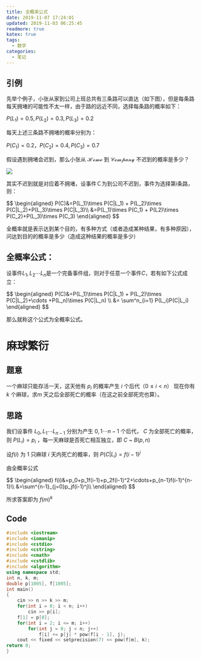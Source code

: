 ```yaml
---
title: 全概率公式
date: 2019-11-07 17:24:01
updated: 2019-11-03 06:25:45
readmore: true
katex: true
tags:
  - 数学
categories:
  - 笔记
---
```


##   引例

先举个例子，小张从家到公司上班总共有三条路可以直达（如下图），但是每条路每天拥堵的可能性不太一样，由于路的远近不同，选择每条路的概率如下：

$P(L_1)=0.5,P(L_2)=0.3,P(L_3)=0.2$

<!-- more -->

每天上述三条路不拥堵的概率分别为：

$P(C_1)=0.2，P(C_2)=0.4,P(C_3)=0.7$

假设遇到拥堵会迟到，那么小张从 $\mathcal{Home}$ 到 $\mathcal{Company}$ 不迟到的概率是多少？

![]( https://i.loli.net/2019/11/07/cmBxDMwtg1zoQC9.png )

其实不迟到就是对应着不拥堵，设事件Ｃ为到公司不迟到，事件为选择第i条路，则：

<div>
$$
\begin{aligned}
P(C)&=P(L_1)\times P(C|L_1) + P(L_2)\times P(C|L_2)+P(L_3)\times P(C|L_3)\\
&=P(L_1)\times P(C_1) + P(L2)\times P(C_2)+P(L_3)\times P(C_3)
\end{aligned}
$$
</div>


  全概率就是表示达到某个目的，有多种方式（或者造成某种结果，有多种原因），问达到目的的概率是多少（造成这种结果的概率是多少）

## 全概率公式：

  设事件$L_1, L_2 \cdots L_n$是一个完备事件组，则对于任意一个事件$C$，若有如下公式成立：

<div>
$$
\begin{aligned}
P(C)&=P(L_1)\times P(C|L_1) + P(L_2)\times P(C|L_2)+\cdots +P(L_n)\times P(C|L_n) \\
&= \sum^n_{i=1} P(L_i)P(C|L_i)
\end{aligned}
$$
</div>

那么就称这个公式为全概率公式。

# 麻球繁衍

## 题意

 一个麻球只能存活一天，这天他有 $p_i$ 的概率产生 $i$ 个后代（$0 \leq i < n$） 现在你有 $k$ 个麻球，求$m$ 天之后全部死亡的概率（在这之前全部死完也算）。 

## 思路

我们设事件 $L_0, L_1\cdots L_{n-1}$ 分别为产生 $0, 1\cdots n - 1$ 个后代， $C$ 为全部死亡的概率，则 $P(L_i)=p_i$  ，每一天麻球是否死亡相互独立，即 $C$ ~ $B(p, n)$ 

设$f(i)$ 为 $1$ 只麻球 $i$ 天内死亡的概率，则 $P(C|L_i)=f(i-1)^j$ 

由全概率公式

<div>
$$
\begin{aligned}
f(i)&=p_0+p_1f(i-1)+p_2f(i-1)^2+\cdots+p_{n-1}f(i-1)^{n-1}\\
&=\sum^{n-1}_{j=0}p_jf(i-1)^j\\
\end{aligned}
$$
</div>

所求答案即为 $f(m)^k$ 

## Code

```cpp
#include <iostream>
#include <iomanip>
#include <cstdio>
#include <cstring>
#include <cmath>
#include <cstdlib>
#include <algorithm>
using namespace std;
int n, k, m;
double p[1005], f[1005];
int main()
{
	cin >> n >> k >> m;
	for(int i = 0; i < n; i++)
		cin >> p[i];
	f[1] = p[0];
	for(int i = 2; i <= m; i++)
		for(int j = 0; j < n; j++)
			f[i] += p[j] * pow(f[i - 1], j);
	cout << fixed << setprecision(7) << pow(f[m], k);
return 0;
}

```

